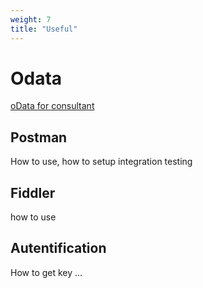 ```yaml
---
weight: 7
title: "Useful"
---
```


# Odata

[oData for consultant](d365fo-rest-api-smart-talks/)

## Postman

How to use, how to setup integration testing

## Fiddler

how to use

## Autentification

How to get key ...
